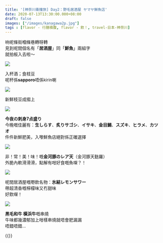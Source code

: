 ```yaml
---
title: '[神奈川衝撞旅] Day2：野毛居酒屋 ヤマヤ鮮魚店'
date: 2020-07-13T13:30:00.000+08:00
draft: false
images: ["/images/kanagawa2p.jpg"]
tags : [flavor - 行膳積腹, flavor - 飲！, travel-日本-神奈川]
---
```


响呢條街嗰條巷轉呀轉  
見到呢間個名有「**居酒屋**」同「**鮮魚**」兩組字  
就拍板入去啦～

![](/images/kanagawa2p1.jpg)

入杯酒；食枝豆  
呢杯係**sapporo**唔係kirin喇  

![](/images/kanagawa2p2.jpg)

新鮮枝豆成搊上  

![](/images/kanagawa2p.jpg)

**今夜の刺身7点盛り**   
今晚嘅佳麗有：**生しらす**、**炙りサゴシ**、**イサキ**、**金目鯛**、**スズキ**、**ヒラメ**、**カツオ**  
件件新鮮肥美，入嚟鮮魚店絕對係正確選擇

![](/images/kanagawa2p3.jpg)

非！常！美！味！嘅**金河豚のレア天**（金河豚天麩羅）  
外脆內軟滑滑滑，點解有咁好食嘅魚㗎？！  

![](/images/kanagawa2p4.jpg)

呢間居酒屋嘅嘢飲名物：**氷結レモンサワー**  
帶超清香嘅檸檬味又冇甜味  
好飲㗎！ 

![](/images/kanagawa2p5.jpg)

**黒毛和牛 橫浜牛**嘅串燒  
牛味都幾濃郁加上咁樣串燒就唔會肥漏漏  
唔錯唔錯...



{{<kanagawa>}}
